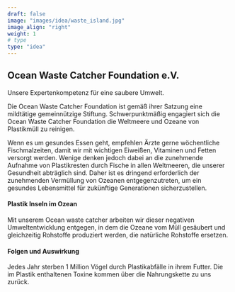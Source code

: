 ```yaml
---
draft: false
image: "images/idea/waste_island.jpg"
image_align: "right"
weight: 1
# type
type: "idea"
---
```


## Ocean Waste Catcher Foundation e.V.

Unsere Expertenkompetenz für eine saubere Umwelt.

Die Ocean Waste Catcher Foundation ist gemäß ihrer Satzung eine mildtätige gemeinnützige Stiftung.
Schwerpunktmäßig engagiert sich die Ocean Waste Catcher Foundation die Weltmeere und Ozeane von Plastikmüll zu reinigen.

Wenn es um gesundes Essen geht, empfehlen Ärzte gerne wöchentliche  Fischmalzeiten, damit wir mit wichtigen Eiweißen,
Vitaminen und Fetten versorgt werden. Wenige denken jedoch dabei an die zunehmende Aufnahme von Plastikresten durch Fische
in allen Weltmeeren, die unserer Gesundheit abträglich sind. Daher ist es dringend erforderlich der zunehmenden Vermüllung
von Ozeanen entgegenzutreten, um ein gesundes Lebensmittel für zukünftige Generationen sicherzustellen.

#### Plastik Inseln im Ozean

Mit unserem Ocean waste catcher arbeiten wir dieser negativen Umweltentwicklung
entgegen, in dem die Ozeane vom Müll gesäubert und gleichzeitig Rohstoffe produziert
werden, die natürliche Rohstoffe ersetzen.

#### Folgen und Auswirkung

Jedes Jahr sterben 1 Million Vögel durch Plastikabfälle in ihrem Futter.
Die im Plastik enthaltenen Toxine kommen über die Nahrungskette
zu uns zurück.
